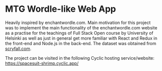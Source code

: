 # MTG Wordle-like Web App
 
Heavily inspired by enchantwordle.com. Main motivation for this project was to implement the main functionality of the enchantwordle.com website as a practise for the teachings of Full Stack Open course by University of Helsinki as well as just in general get more familiar with React and Redux in the front-end and Node.js in the back-end. The dataset was obtained from [scryfall.com](https://scryfall.com/).

The project can be visited in the following Cyclic hosting service/website: https://spacesuit-shrimp.cyclic.app/
 

